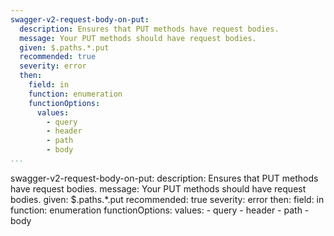 ```yaml
---
swagger-v2-request-body-on-put:
  description: Ensures that PUT methods have request bodies.
  message: Your PUT methods should have request bodies.
  given: $.paths.*.put
  recommended: true
  severity: error
  then:
    field: in
    function: enumeration
    functionOptions:
      values:
        - query
        - header
        - path
        - body
...
```

swagger-v2-request-body-on-put:
  description: Ensures that PUT methods have request bodies.
  message: Your PUT methods should have request bodies.
  given: $.paths.*.put
  recommended: true
  severity: error
  then:
    field: in
    function: enumeration
    functionOptions:
      values:
        - query
        - header
        - path
        - body
